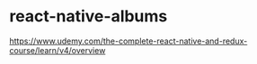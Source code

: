 # react-native-albums
https://www.udemy.com/the-complete-react-native-and-redux-course/learn/v4/overview
